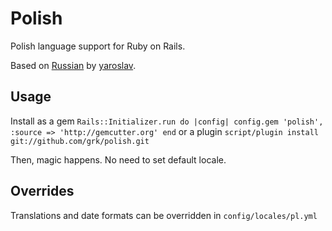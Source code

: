 Polish
======
Polish language support for Ruby on Rails.

Based on [Russian](http://github.com/yaroslav/russian/) by [yaroslav](http://github.com/yaroslav/).

Usage
-----
Install as a gem
`
Rails::Initializer.run do |config|
  config.gem 'polish', :source => 'http://gemcutter.org'
end
`
or a plugin
`
script/plugin install git://github.com/grk/polish.git
`

Then, magic happens. No need to set default locale.


Overrides
---------
Translations and date formats can be overridden in `config/locales/pl.yml`
